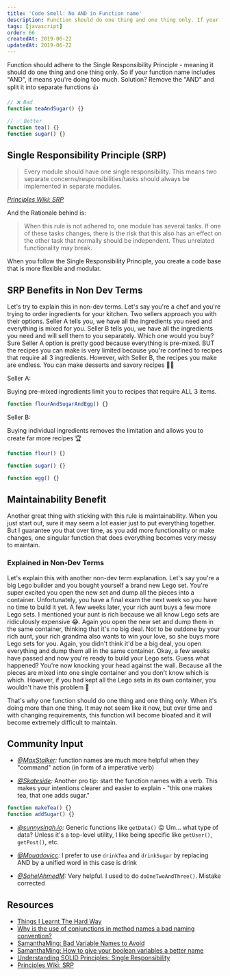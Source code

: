 ```yaml
---
title: 'Code Smell: No AND in Function name'
description: Function should do one thing and one thing only. If your function name includes AND, it means you're doing too much! Let's fix this!
tags: [javascript]
order: 66
createdAt: 2019-06-22
updatedAt: 2019-06-22
---
```


Function should adhere to the Single Responsibility Principle - meaning it should do one thing and one thing only. So if your function name includes "AND", it means you're doing too much. Solution? Remove the "AND" and split it into separate functions 👍

```javascript
// ❌ Bad
function teaAndSugar() {}

// ✅ Better
function tea() {}
function sugar() {}
```

<markdown-toc></markdown-toc>

## Single Responsibility Principle (SRP)

> Every module should have one single responsibility. This means two separate concerns/responsibilities/tasks should always be implemented in separate modules.

_[Principles Wiki: SRP](http://www.principles-wiki.net/principles:single_responsibility_principle)_

And the Rationale behind is:

> When this rule is not adhered to, one module has several tasks. If one of these tasks changes, there is the risk that this also has an effect on the other task that normally should be independent. Thus unrelated functionality may break.

When you follow the Single Responsibility Principle, you create a code base that is more flexible and modular.

## SRP Benefits in Non Dev Terms

Let's try to explain this in non-dev terms. Let's say you're a chef and you're trying to order ingredients for your kitchen. Two sellers approach you with their options. Seller A tells you, we have all the ingredients you need and everything is mixed for you. Seller B tells you, we have all the ingredients you need and will sell them to you separately. Which one would you buy? Sure Seller A option is pretty good because everything is pre-mixed. BUT the recipes you can make is very limited because you're confined to recipes that require all 3 ingredients. However, with Seller B, the recipes you make are endless. You can make desserts and savory recipes 👩‍🍳

Seller A:

Buying pre-mixed ingredients limit you to recipes that require ALL 3 items.

```javascript
function flourAndSugarAndEgg() {}
```

Seller B:

Buying individual ingredients removes the limitation and allows you to create far more recipes 🏆

```javascript
function flour() {}

function sugar() {}

function egg() {}
```

## Maintainability Benefit

Another great thing with sticking with this rule is maintainability. When you just start out, sure it may seem a lot easier just to put everything together. But I guarantee you that over time, as you add more functionality or make changes, one singular function that does everything becomes very messy to maintain.

### Explained in Non-Dev Terms

Let's explain this with another non-dev term explanation. Let's say you're a big Lego builder and you bought yourself a brand new Lego set. You're super excited you open the new set and dump all the pieces into a container. Unfortunately, you have a final exam the next week so you have no time to build it yet. A few weeks later, your rich aunt buys a few more Lego sets. I mentioned your aunt is rich because we all know Lego sets are ridiculously expensive 😂. Again you open the new set and dump them in the same container, thinking that it's no big deal. Not to be outdone by your rich aunt, your rich grandma also wants to win your love, so she buys more Lego sets for you. Again, you didn't think it'd be a big deal, you open everything and dump them all in the same container. Okay, a few weeks have passed and now you're ready to build your Lego sets. Guess what happened? You're now knocking your head against the wall. Because all the pieces are mixed into one single container and you don't know which is which. However, if you had kept all the Lego sets in its own container, you wouldn't have this problem 💩

That's why one function should do one thing and one thing only. When it's doing more than one thing. It may not seem like it now, but over time and with changing requirements, this function will become bloated and it will become extremely difficult to maintain.

## Community Input

- _[@MaxStalker](https://twitter.com/samantha_ming/status/1204431457843761154):_ function names are much more helpful when they "command" action (in form of a imperative verb)

- _[@Skateside](https://twitter.com/Skateside/status/1142508099753975809):_ Another pro tip: start the function names with a verb. This makes your intentions clearer and easier to explain - "this one makes tea, that one adds sugar."

```javascript
function makeTea() {}
function addSugar() {}
```

- _[@sunnysingh.io](https://www.instagram.com/sunnysingh.io/):_ Generic functions like `getData()` 😝 Um... what type of data? Unless it's a top-level utility, I like being specific like `getUser()`, `getPost()`, etc.

- _[@Mouadovicc](https://twitter.com/Mouadovicc/status/1142524184997838848):_ I prefer to use `drinkTea` and `drinkSugar` by replacing AND by a unified word in this case is drink

- _[@SohelAhmedM](https://twitter.com/samantha_ming/status/1204431457843761154):_ Very helpful. I used to do `doOneTwoAndThree()`. Mistake corrected

## Resources

- [Things I Learnt The Hard Way](https://blog.juliobiason.net/thoughts/things-i-learnt-the-hard-way/)
- [Why is the use of conjunctions in method names a bad naming convention?](https://softwareengineering.stackexchange.com/questions/255669/why-is-the-use-of-conjunctions-in-method-names-a-bad-naming-convention)
- [SamanthaMing: Bad Variable Names to Avoid](https://www.samanthaming.com/tidbits/36-bad-variable-names-to-avoid)
- [SamanthaMing: How to give your boolean variables a better name](https://www.samanthaming.com/tidbits/34-better-boolean-variable-names)
- [Understanding SOLID Principles: Single Responsibility](https://codeburst.io/understanding-solid-principles-single-responsibility-b7c7ec0bf80)
- [Principles Wiki: SRP](http://www.principles-wiki.net/principles:single_responsibility_principle)
